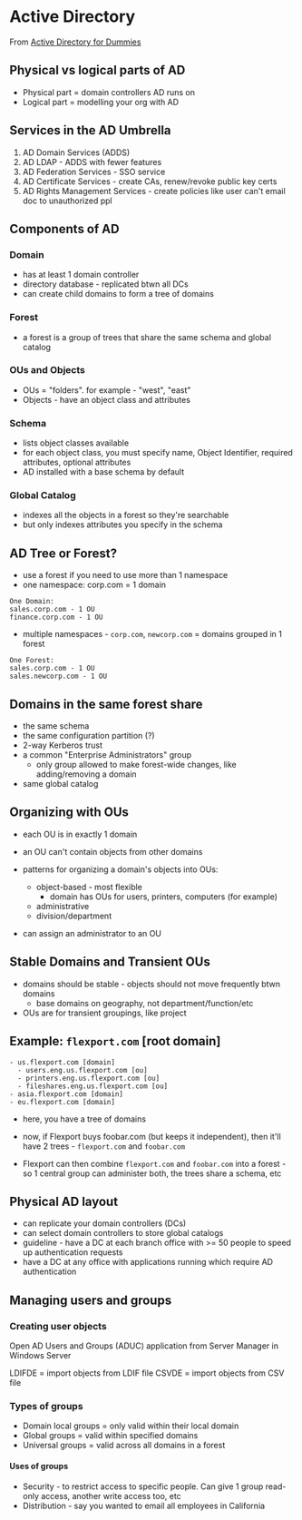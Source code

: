 # Active Directory

From [Active Directory for Dummies](https://www.amazon.com/Active-Directory-Dummies-Steve-Clines/dp/0470287209)

## Physical vs logical parts of AD

- Physical part = domain controllers AD runs on
- Logical part = modelling your org with AD

## Services in the AD Umbrella

1. AD Domain Services (ADDS)
2. AD LDAP - ADDS with fewer features
3. AD Federation Services - SSO service
4. AD Certificate Services - create CAs, renew/revoke public key certs
5. AD Rights Management Services - create policies like user can't email doc to unauthorized ppl

## Components of AD

### Domain

- has at least 1 domain controller
- directory database - replicated btwn all DCs
- can create child domains to form a tree of domains

### Forest

- a forest is a group of trees that share the same schema and global catalog

### OUs and Objects

- OUs = "folders". for example - "west", "east"
- Objects - have an object class and attributes

### Schema

- lists object classes available
- for each object class, you must specify name, Object Identifier, required attributes, optional attributes
- AD installed with a base schema by default

### Global Catalog

- indexes all the objects in a forest so they're searchable
- but only indexes attributes you specify in the schema

## AD Tree or Forest?

- use a forest if you need to use more than 1 namespace
- one namespace: corp.com = 1 domain

```
One Domain:
sales.corp.com - 1 OU
finance.corp.com - 1 OU
```

- multiple namespaces - `corp.com`, `newcorp.com` = domains grouped in 1 forest

```
One Forest:
sales.corp.com - 1 OU
sales.newcorp.com - 1 OU
```

## Domains in the same forest share

- the same schema
- the same configuration partition (?)
- 2-way Kerberos trust
- a common "Enterprise Administrators" group
  - only group allowed to make forest-wide changes, like adding/removing a domain
- same global catalog

## Organizing with OUs

- each OU is in exactly 1 domain
- an OU can't contain objects from other domains

- patterns for organizing a domain's objects into OUs:

  - object-based - most flexible
    - domain has OUs for users, printers, computers (for example)
  - administrative
  - division/department

- can assign an administrator to an OU

## Stable Domains and Transient OUs

- domains should be stable - objects should not move frequently btwn domains
  - base domains on geography, not department/function/etc
- OUs are for transient groupings, like project

## Example: `flexport.com` [root domain]

```
- us.flexport.com [domain]
  - users.eng.us.flexport.com [ou]
  - printers.eng.us.flexport.com [ou]
  - fileshares.eng.us.flexport.com [ou]
- asia.flexport.com [domain]
- eu.flexport.com [domain]
```

- here, you have a tree of domains

- now, if Flexport buys foobar.com (but keeps it independent), then it'll have
  2 trees - `flexport.com` and `foobar.com`
- Flexport can then combine `flexport.com` and `foobar.com` into a forest - so 1
  central group can administer both, the trees share a schema, etc

## Physical AD layout

- can replicate your domain controllers (DCs)
- can select domain controllers to store global catalogs
- guideline - have a DC at each branch office with >= 50 people to speed up authentication requests
- have a DC at any office with applications running which require AD authentication

## Managing users and groups

### Creating user objects

Open AD Users and Groups (ADUC) application from Server Manager in Windows Server

LDIFDE = import objects from LDIF file
CSVDE = import objects from CSV file

### Types of groups

- Domain local groups = only valid within their local domain
- Global groups = valid within specified domains
- Universal groups = valid across all domains in a forest

#### Uses of groups

- Security - to restrict access to specific people. Can give 1 group read-only access, another write access too, etc
- Distribution - say you wanted to email all employees in California
